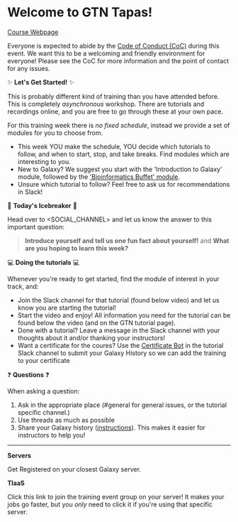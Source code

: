 # Welcome <REGION> to GTN Tapas!

[Course Webpage](https://gallantries.github.io/video-library/events/smorgasbord2/tapas.html)

Everyone is expected to abide by the [Code of Conduct (CoC)](https://galaxyproject.org/community/coc/) during this event. We want this to be a welcoming and friendly environment for everyone! Please see the CoC for more information and the point of contact for any issues.

:sparkles: **Let's Get Started!** :sparkles:

This is probably  different kind of training than you have attended before. This is completely _asynchronous_ workshop. There are tutorials and recordings online, and you are free to go through these at your own pace.

For this training week there is *no fixed schedule*, instead we provide a set of modules for you to choose from.

- This week YOU make the schedule, YOU decide which tutorials to follow, and when to start, stop, and take breaks. Find modules which are interesting to you.
- New to Galaxy? We suggest you start with the 'Introduction to Galaxy' module, followed by the ['Bioinformatics Buffet' module](https://gallantries.github.io/video-library/modules/bioinformatics-buffet).
- Unsure which tutorial to follow? Feel free to ask us for recommendations in Slack!


:ice_cube: **Today's Icebreaker** :ice_cube:

Head over to <SOCIAL_CHANNEL> and let us know the answer to this important question:

> **Introduce yourself and tell us one fun fact about yourself!** and **What are you hoping to learn this week?**


:computer: **Doing the tutorials** :computer:

Whenever you're ready to get started, find the module of interest in your track, and:

- Join the Slack channel for that tutorial (found below video) and let us know you are starting the tutorial!
- Start the video and enjoy! All information you need for the tutorial can be found below the video (and on the GTN tutorial page).
- Done with a tutorial? Leave a message in the Slack channel with your thoughts about it and/or thanking your instructors!
- Want a certificate for the coures? Use the [Certificate Bot](https://gallantries.github.io/video-library/certbot) in the tutorial Slack channel to submit your Galaxy History so we can add the training to your certificate

:question: **Questions** :question:

When asking a question:

1. Ask in the appropriate place (#general for general issues, or the tutorial specific channel.)
2. Use threads as much as possible
3. Share your Galaxy history ([instructions](https://training.galaxyproject.org/training-material/faqs/galaxy/histories_sharing.html)). This makes it easier for instructors to help you!

---
**Servers**

Get Registered on your closest Galaxy server.

<SERVERS>

**TIaaS**

Click this link to join the training event group on your server! It makes your jobs go faster, but you *only* need to click it if you're using that specific server.

<TIAAS>


